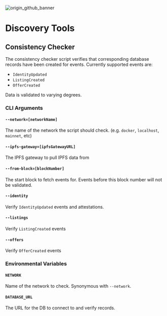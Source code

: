 ![origin_github_banner](https://user-images.githubusercontent.com/673455/37314301-f8db9a90-2618-11e8-8fee-b44f38febf38.png)

# Discovery Tools

## Consistency Checker

The consistency checker script verifies that corresponding database records have been created for events.  Currently supported events are:

- `IdentityUpdated`
- `ListingCreated`
- `OfferCreated`

Data is validated to varying degrees.

### CLI Arguments

#### `--network=[networkName]`

The name of the network the script should check. (e.g. `docker`, `localhost`, `mainnet`, etc)

#### `--ipfs-gateway=[ipfsGatewayURL]`

The IPFS gateway to pull IPFS data from

#### `--from-block=[blockNumber]`

The start block to fetch events for.  Events before this block number will not be validated.

#### `--identity`

Verify `IdentityUpdated` events and attestations.

#### `--listings`

Verify `ListingCreated` events

#### `--offers`

Verify `OfferCreated` events

### Environmental Variables

#### `NETWORK`

Name of the network to check.  Synonymous with `--network`.

#### `DATABASE_URL`

The URL for the DB to connect to and verify records.
